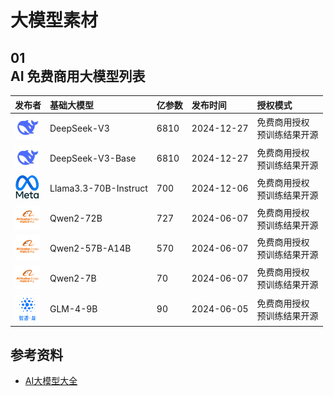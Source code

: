 # 大模型素材

## 01<br/> AI 免费商用大模型列表

| 发布者 | 基础大模型 | 亿参数 | 发布时间 | 授权模式 |
|:-|:-|:-|:-|:-|
| <img src="./images/deepseek.jpeg" width="40"> | DeepSeek-V3 | 6810 | 2024-12-27 | 免费商用授权<br/>预训练结果开源 |
| <img src="./images/deepseek.jpeg" width="40"> | DeepSeek-V3-Base | 6810 | 2024-12-27 | 免费商用授权<br/>预训练结果开源 |
| <img src="./images/meta.png" width="40"> | Llama3.3-70B-Instruct | 700 | 2024-12-06 | 免费商用授权<br/>预训练结果开源 |
| <img src="./images/alibaba.jpeg" width="40"> | Qwen2-72B | 727 | 2024-06-07 | 免费商用授权<br/>预训练结果开源 |
| <img src="./images/alibaba.jpeg" width="40"> | Qwen2-57B-A14B | 570 | 2024-06-07 | 免费商用授权<br/>预训练结果开源 |
| <img src="./images/alibaba.jpeg" width="40"> | Qwen2-7B | 70 | 2024-06-07 | 免费商用授权<br/>预训练结果开源 |
| <img src="./images/zhipu-ai.png" width="40"> | GLM-4-9B | 90 | 2024-06-05 | 免费商用授权<br/>预训练结果开源 |

## 参考资料

- [AI大模型大全](https://www.datalearner.com/ai-models/pretrained-models?&aiArea=-1&language=1&contextLength=-1&openSource=0&publisher=-1)
